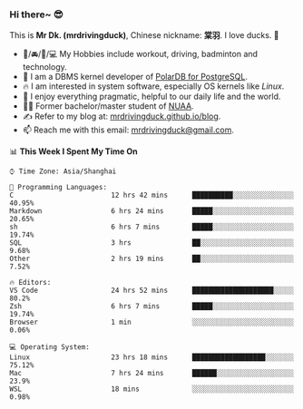 ### Hi there~ 😎

This is **Mr Dk. (mrdrivingduck)**, Chinese nickname: **棠羽**. I love ducks. 🦆

- 💪/🚘/🏸/💻 My Hobbies include workout, driving, badminton and technology.
- 🍊 I am a DBMS kernel developer of [PolarDB for PostgreSQL](https://github.com/ApsaraDB/PolarDB-for-PostgreSQL).
- 🔥 I am interested in system software, especially OS kernels like *Linux*.
- 🔧 I enjoy everything pragmatic, helpful to our daily life and the world.
- 👨‍🎓 Former bachelor/master student of [NUAA](https://en.wikipedia.org/wiki/Nanjing_University_of_Aeronautics_and_Astronautics).
- ✍ Refer to my blog at: [mrdrivingduck.github.io/blog](https://www.mrdrivingduck.cn/blog/#/).
- 📫 Reach me with this email: [mrdrivingduck@gmail.com](mailto:mrdrivingduck@gmail.com).

<!--START_SECTION:waka-->
📊 **This Week I Spent My Time On** 

```text
⌚︎ Time Zone: Asia/Shanghai

💬 Programming Languages: 
C                        12 hrs 42 mins      ██████████░░░░░░░░░░░░░░░   40.95% 
Markdown                 6 hrs 24 mins       █████░░░░░░░░░░░░░░░░░░░░   20.65% 
sh                       6 hrs 7 mins        █████░░░░░░░░░░░░░░░░░░░░   19.74% 
SQL                      3 hrs               ██░░░░░░░░░░░░░░░░░░░░░░░   9.68% 
Other                    2 hrs 19 mins       ██░░░░░░░░░░░░░░░░░░░░░░░   7.52%

🔥 Editors: 
VS Code                  24 hrs 52 mins      ████████████████████░░░░░   80.2% 
Zsh                      6 hrs 7 mins        █████░░░░░░░░░░░░░░░░░░░░   19.74% 
Browser                  1 min               ░░░░░░░░░░░░░░░░░░░░░░░░░   0.06%

💻 Operating System: 
Linux                    23 hrs 18 mins      ██████████████████░░░░░░░   75.12% 
Mac                      7 hrs 24 mins       ██████░░░░░░░░░░░░░░░░░░░   23.9% 
WSL                      18 mins             ░░░░░░░░░░░░░░░░░░░░░░░░░   0.98%

```


<!--END_SECTION:waka-->

<!-- ![Mr Dk.'s GitHub Stats](https://github-readme-stats.vercel.app/api?username=mrdrivingduck&count_private&show_icons=true&theme=buefy) -->

<!-- ![Most Used Languages](https://github-readme-stats.vercel.app/api/top-langs/?username=mrdrivingduck&exclude_repo=mips32-CPU,snort-tcp-socket&theme=buefy&layout=compact&langs_count=10) -->


<!--
**mrdrivingduck/mrdrivingduck** is a ✨ _special_ ✨ repository because its `README.md` (this file) appears on your GitHub profile.

Here are some ideas to get you started:

- 🔭 I’m currently working on ...
- 🌱 I’m currently learning ...
- 👯 I’m looking to collaborate on ...
- 🤔 I’m looking for help with ...
- 💬 Ask me about ...
- 📫 How to reach me: ...
- 😄 Pronouns: ...
- ⚡ Fun fact: ...
-->
